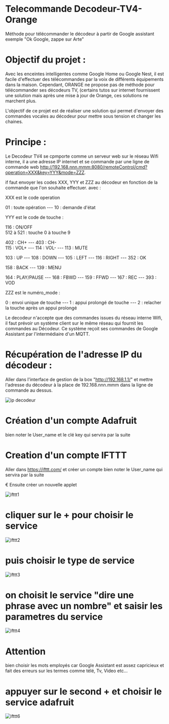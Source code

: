 # Telecommande Decodeur-TV4-Orange
Méthode pour télécommander le décodeur à partir de Google assistant exemple "Ok Google, zappe sur Arte"

# Objectif du projet :

Avec les enceintes intelligentes comme Google Home ou Google Nest, il est facile d'effectuer des télécommandes par la voix de différents équipements dans la maison.
Cependant, ORANGE ne propose pas de méthode pour télécommander ses décodeurs TV, (certains tutos sur internet fournissent une solution mais après une mise à jour de Orange, ces solutions ne marchent plus.

L'objectif de ce projet est de réaliser une solution qui permet d'envoyer des commandes vocales au décodeur pour mettre sous tension et changer les chaines.

# Principe : 

Le Decodeur TV4 se cpmporte comme un serveur web sur le réseau Wifi interne, il a une adresse IP internet et se commande par une ligne de commande web http://192.168.nnn.mmm:8080/remoteControl/cmd?operation=XXX&key=YYY&mode=ZZZ.

if faut envoyer les codes XXX, YYY et ZZZ au décodeur en fonction de la commande que l'on souhaite effectuer.
avec :

XXX est le code operation

01 : toute opération  ---  10 : demande d'état

YYY est le code de touche :

116 : ON/OFF  
512 à 521 : touche 0 à touche 9

402 : CH+  --- 403 : CH-   
115 : VOL+  ---  114 : VOL-  ---  113 : MUTE

103 : UP  ---  108 : DOWN  ---  105 : LEFT  ---  116 : RIGHT ---  352 : OK

158 : BACK ---   139 : MENU

164 : PLAY/PAUSE ---   168 : FBWD ---   159 : FFWD ---   167 : REC ---  393 : VOD

ZZZ est le numéro_mode :

0 : envoi unique de touche  ---  1 : appui prolongé de touche ---   2 : relacher la touche après un appui prolongé

Le decodeur n'accepte que des commandes issues du réseau interne Wifi, il faut prévoir un système client sur le même réseau qui fournit les commandes au Décodeur. Ce système reçoit ses commandes de Google Assistant par l'intermédiaire d'un MQTT.

# Récupération de l'adresse IP du décodeur :

Aller dans l'interface de gestion de la box "http://192.168.1.1/" et mettre l'adresse du décodeur à la place de 192.168.nnn.mmm
dans la ligne de commande au dessus.


![ip decodeur](https://user-images.githubusercontent.com/64202900/80109429-c4f4b880-857d-11ea-8944-d4afbb3d2994.PNG)

# Création d'un compte Adafruit
bien noter le User_name et le clé key qui servira par la suite

# Creation d'un compte IFTTT

Aller dans https://ifttt.com/ et créer un compte 
bien noter le User_name qui servira par la suite

€ Ensuite créer un nouvelle applet

![ifttt1](https://user-images.githubusercontent.com/64202900/80112156-13f01d00-8581-11ea-8163-270b14d93513.PNG)

# cliquer sur le + pour choisir le service 

![ifttt2](https://user-images.githubusercontent.com/64202900/80112341-4a2d9c80-8581-11ea-9f82-bb095d5859d0.PNG)

# puis choisir le type de service

![ifttt3](https://user-images.githubusercontent.com/64202900/80112669-a85a7f80-8581-11ea-83c0-c6f823d99f43.PNG)

# on choisit le service "dire une phrase avec un nombre"  et saisir les parametres du service

![ifttt4](https://user-images.githubusercontent.com/64202900/80112503-76491d80-8581-11ea-89e6-ead94fcbfa48.PNG)


# Attention
bien choisir les mots employés car Google Assistant est assez capricieux et fait des erreurs sur les termes comme télé, Tv, Video etc...

# appuyer sur le  second + et choisir le service adafruit

![ifttt6](https://user-images.githubusercontent.com/64202900/80114260-a98cac00-8583-11ea-924e-d3933b59cc92.PNG)


